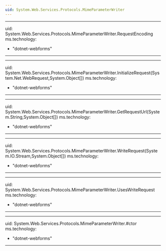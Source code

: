 ```yaml
---
uid: System.Web.Services.Protocols.MimeParameterWriter
---
```


---
uid: System.Web.Services.Protocols.MimeParameterWriter.RequestEncoding
ms.technology: 
  - "dotnet-webforms"
---

---
uid: System.Web.Services.Protocols.MimeParameterWriter.InitializeRequest(System.Net.WebRequest,System.Object[])
ms.technology: 
  - "dotnet-webforms"
---

---
uid: System.Web.Services.Protocols.MimeParameterWriter.GetRequestUrl(System.String,System.Object[])
ms.technology: 
  - "dotnet-webforms"
---

---
uid: System.Web.Services.Protocols.MimeParameterWriter.WriteRequest(System.IO.Stream,System.Object[])
ms.technology: 
  - "dotnet-webforms"
---

---
uid: System.Web.Services.Protocols.MimeParameterWriter.UsesWriteRequest
ms.technology: 
  - "dotnet-webforms"
---

---
uid: System.Web.Services.Protocols.MimeParameterWriter.#ctor
ms.technology: 
  - "dotnet-webforms"
---
